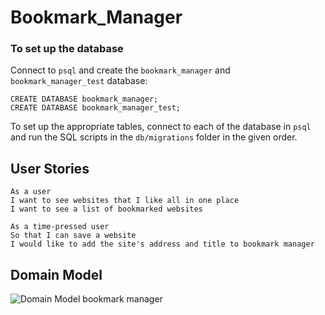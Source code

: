 # Bookmark_Manager

### To set up the database

Connect to `psql` and create the `bookmark_manager` and `bookmark_manager_test` database:

```
CREATE DATABASE bookmark_manager;
CREATE DATABASE bookmark_manager_test;
```

To set up the appropriate tables, 
connect to each of the database in `psql` and run the SQL scripts in the `db/migrations` folder in the given order.

## User Stories

```
As a user
I want to see websites that I like all in one place
I want to see a list of bookmarked websites

As a time-pressed user
So that I can save a website
I would like to add the site's address and title to bookmark manager
```

## Domain Model


![Domain Model bookmark manager](https://user-images.githubusercontent.com/77396594/133406466-b37796d0-a024-4a15-9e30-a55e275cdc60.png)
